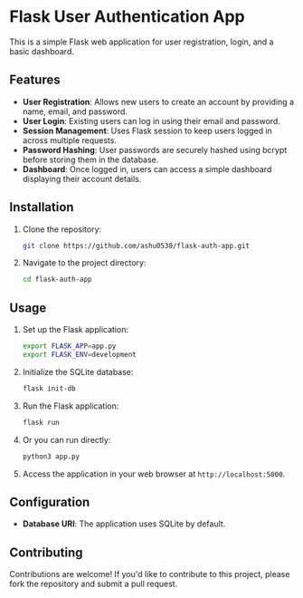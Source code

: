 # Flask User Authentication App

This is a simple Flask web application for user registration, login, and a basic dashboard.

## Features

- **User Registration**: Allows new users to create an account by providing a name, email, and password.
- **User Login**: Existing users can log in using their email and password.
- **Session Management**: Uses Flask session to keep users logged in across multiple requests.
- **Password Hashing**: User passwords are securely hashed using bcrypt before storing them in the database.
- **Dashboard**: Once logged in, users can access a simple dashboard displaying their account details.

## Installation

1. Clone the repository:

    ```bash
    git clone https://github.com/ashu0530/flask-auth-app.git
    ```

2. Navigate to the project directory:

    ```bash
    cd flask-auth-app
    ```
    
## Usage

1. Set up the Flask application:

    ```bash
    export FLASK_APP=app.py
    export FLASK_ENV=development
    ```

2. Initialize the SQLite database:

    ```bash
    flask init-db
    ```

3. Run the Flask application:

    ```bash
    flask run
    ```

4. Or you can run directly:

    ```bash
    python3 app.py
    ```

5. Access the application in your web browser at `http://localhost:5000`.

## Configuration

- **Database URI**: The application uses SQLite by default.

## Contributing

Contributions are welcome! If you'd like to contribute to this project, please fork the repository and submit a pull request.
